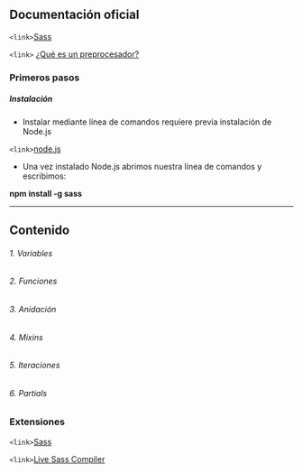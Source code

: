 
## Documentación oficial 

`<link>`[Sass](http://https://sass-lang.com/ "Sass")

`<link>`  [¿Qué es un preprocesador?](http://https://developer.mozilla.org/es/docs/Glossary/CSS_preprocessor "¿Qué es un preprocesador?")

### Primeros pasos

##### Instalación
- Instalar mediante línea de comandos requiere previa instalación de Node.js

`<link>`[node.js](http://https://nodejs.org/es/ "node.js") 

- Una vez instalado Node.js abrimos nuestra línea de comandos y escribimos:

**npm install -g sass**
                
----
                    
## Contenido
###### 1. Variables
###### 2. Funciones
###### 3. Anidación
###### 4. Mixins
###### 5. Iteraciones
###### 6. Partials


### Extensiones
`<link>`[Sass](http://https://marketplace.visualstudio.com/items?itemName=Syler.sass-indented "Sass")

`<link>`[Live Sass Compiler](http://https://marketplace.visualstudio.com/items?itemName=ritwickdey.live-sass "Live Sass Compiler")
